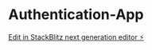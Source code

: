 # Authentication-App

[Edit in StackBlitz next generation editor ⚡️](https://stackblitz.com/~/github.com/Michelle600/Authentication-App)